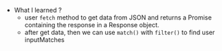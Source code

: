 * What I learned ?
  - user `fetch` method to get data from JSON and returns a Promise containing the response in a Response object.
  - after get data, then we can use `match()` with `filter()` to find user inputMatches
    
